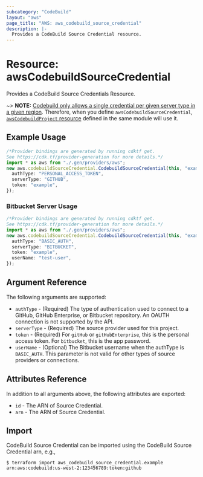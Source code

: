 ```yaml
---
subcategory: "CodeBuild"
layout: "aws"
page_title: "AWS: aws_codebuild_source_credential"
description: |-
  Provides a CodeBuild Source Credential resource.
---
```


# Resource: awsCodebuildSourceCredential

Provides a CodeBuild Source Credentials Resource.

\~> **NOTE:**
[Codebuild only allows a single credential per given server type in a given region](https://docs.aws.amazon.com/cdk/api/v2/docs/aws-cdk-lib.aws_codebuild.GitHubSourceCredentials.html). Therefore, when you define `awsCodebuildSourceCredential`, [`awsCodebuildProject` resource](/docs/providers/aws/r/codebuild_project.html) defined in the same module will use it.

## Example Usage

```typescript
/*Provider bindings are generated by running cdktf get.
See https://cdk.tf/provider-generation for more details.*/
import * as aws from "./.gen/providers/aws";
new aws.codebuildSourceCredential.CodebuildSourceCredential(this, "example", {
  authType: "PERSONAL_ACCESS_TOKEN",
  serverType: "GITHUB",
  token: "example",
});

```

### Bitbucket Server Usage

```typescript
/*Provider bindings are generated by running cdktf get.
See https://cdk.tf/provider-generation for more details.*/
import * as aws from "./.gen/providers/aws";
new aws.codebuildSourceCredential.CodebuildSourceCredential(this, "example", {
  authType: "BASIC_AUTH",
  serverType: "BITBUCKET",
  token: "example",
  userName: "test-user",
});

```

## Argument Reference

The following arguments are supported:

* `authType` - (Required) The type of authentication used to connect to a GitHub, GitHub Enterprise, or Bitbucket repository. An OAUTH connection is not supported by the API.
* `serverType` - (Required) The source provider used for this project.
* `token` - (Required) For `gitHub` or `gitHubEnterprise`, this is the personal access token. For `bitbucket`, this is the app password.
* `userName` - (Optional) The Bitbucket username when the authType is `BASIC_AUTH`. This parameter is not valid for other types of source providers or connections.

## Attributes Reference

In addition to all arguments above, the following attributes are exported:

* `id` - The ARN of Source Credential.
* `arn` - The ARN of Source Credential.

## Import

CodeBuild Source Credential can be imported using the CodeBuild Source Credential arn, e.g.,

```console
$ terraform import aws_codebuild_source_credential.example arn:aws:codebuild:us-west-2:123456789:token:github
```
